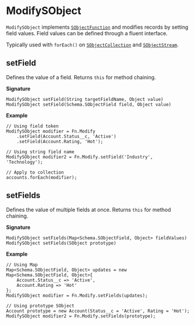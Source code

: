 # ModifySObject

`ModifySObject` implements [`SObjectFunction`](SObjectFunction) and modifies records by setting field values. Field values can be defined through a fluent interface.

Typically used with `forEach()` on [`SObjectCollection`](../collection/SObjectCollection) and [`SObjectStream`](../stream/SObjectStream).

## setField

Defines the value of a field. Returns `this` for method chaining.

**Signature**
```apex
ModifySObject setField(String targetFieldName, Object value)
ModifySObject setField(Schema.SObjectField field, Object value)
```

**Example**
```apex
// Using field token
ModifySObject modifier = Fn.Modify
    .setField(Account.Status__c, 'Active')
    .setField(Account.Rating, 'Hot');

// Using string field name
ModifySObject modifier2 = Fn.Modify.setField('Industry', 'Technology');

// Apply to collection
accounts.forEach(modifier);
```

## setFields

Defines the value of multiple fields at once. Returns `this` for method chaining.

**Signature**
```apex
ModifySObject setFields(Map<Schema.SObjectField, Object> fieldValues)
ModifySObject setFields(SObject prototype)
```

**Example**
```apex
// Using Map
Map<Schema.SObjectField, Object> updates = new Map<Schema.SObjectField, Object>{
    Account.Status__c => 'Active',
    Account.Rating => 'Hot'
};
ModifySObject modifier = Fn.Modify.setFields(updates);

// Using prototype SObject
Account prototype = new Account(Status__c = 'Active', Rating = 'Hot');
ModifySObject modifier2 = Fn.Modify.setFields(prototype);
```